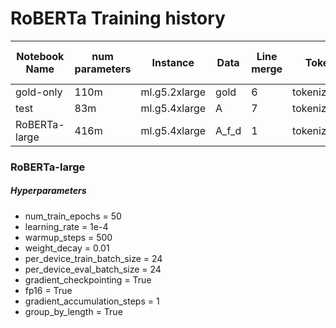 # RoBERTa Training history

|Notebook Name  | num parameters | Instance      |Data   |Line merge | Tokenizer       | Vocab size | Train,val batch size | Tain,val split |
|---------------|----------------|---------------|-------|-----------|-----------------|------------|----------------------|----------------|
| gold-only     | 110m           | ml.g5.2xlarge | gold  | 6         | tokenizer_G     | 86761      | 16,16                | 1.9%           |
| test          | 83m            | ml.g5.4xlarge | A     | 7         | tokenizer_A     | 52000      | 24,20                | 5.1%           |
| RoBERTa-large | 416m           | ml.g5.4xlarge | A_f_d | 1         | tokenizer_A_f_d | 159159     | 24,24                | 11%            |


### RoBERTa-large

##### Hyperparameters
 - num_train_epochs = 50
 - learning_rate = 1e-4
 - warmup_steps = 500
 - weight_decay = 0.01
 - per_device_train_batch_size = 24
 - per_device_eval_batch_size  = 24
 - gradient_checkpointing = True
 - fp16 = True
 - gradient_accumulation_steps = 1
 - group_by_length = True
